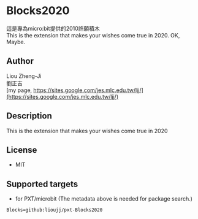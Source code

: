 # Blocks2020

這是專為micro:bit提供的2010許願積木\
This is the extension that makes your wishes come true in 2020. OK, Maybe.

## Author
Liou Zheng-Ji\
劉正吉\
[my page, https://sites.google.com/jes.mlc.edu.tw/ljj/](https://sites.google.com/jes.mlc.edu.tw/ljj/)

## Description
This is the extension that makes your wishes come true in 2020

## License

* MIT

## Supported targets

* for PXT/microbit
(The metadata above is needed for package search.)

```package
Blocks=github:lioujj/pxt-Blocks2020
```
